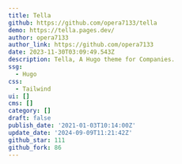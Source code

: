 ```yaml
---
title: Tella
github: https://github.com/opera7133/tella
demo: https://tella.pages.dev/
author: opera7133
author_link: https://github.com/opera7133
date: 2023-11-30T03:09:49.543Z
description: Tella, A Hugo theme for Companies.
ssg:
  - Hugo
css:
  - Tailwind
ui: []
cms: []
category: []
draft: false
publish_date: '2021-01-03T10:14:00Z'
update_date: '2024-09-09T11:21:42Z'
github_star: 111
github_fork: 86
---
```

